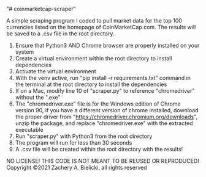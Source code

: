 "# coinmarketcap-scraper" 

A simple scraping program I coded to pull market data for the top 100 currencies listed on the homepage of CoinMarketCap.com. The results will be saved to a .csv file in the root directory.

1. Ensure that Python3 AND Chrome browser are properly installed on your system
2. Create a virtual environment within the root directory to install dependencies
3. Activate the virtual environment
3. With the venv active, run "pip install -r requirements.txt" command in the terminal at the root directory to install the dependencies
4. If on a Mac, modify line 10 of "scraper.py" to reference "chromedriver" without the ".exe"
5. The "chromedriver.exe" file is for the Windows edition of Chrome version 90, if you have a different version of chrome installed, download the proper driver from "https://chromedriver.chromium.org/downloads", unzip the package, and replace "chromedriver.exe" with the extracted executable
6. Run "scraper.py" with Python3 from the root directory
7. The program will run for less than 30 seconds
8. A .csv file will be created within the root directory with the results! 

NO LICENSE! THIS CODE IS NOT MEANT TO BE REUSED OR REPRODUCED!
Copyright ©2021 Zachery A. Bielicki, all rights reserved